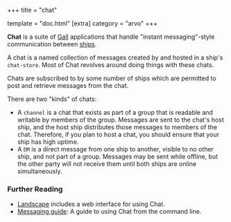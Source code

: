 +++
title = "chat"

template = "doc.html"
[extra]
category = "arvo"
+++

**Chat** is a suite of [Gall](../gall) applications that handle "instant
messaging"-style communication between [ships](../ship).

A chat is a named collection of messages created by and hosted in a ship's
`chat-store`. Most of Chat revolves around doing things with these chats.

Chats are subscribed to by some number of ships which are permitted to post and
retrieve messages from the chat.

There are two "kinds" of chats:

 * A `channel` is a chat that exists as part of a group that is readable and writable by
   members of the group. Messages are sent to the chat's host ship, and the host
   ship distributes those messages to members of the chat. Therefore, if you
   plan to host a chat, you should ensure that your ship has high uptime.
 * A `DM` is a direct message from one ship to another, visible to no other
   ship, and not part of a group. Messages may be sent while offline, but the
   other party will not receive them until both ships are online simultaneously.

### Further Reading

- [Landscape](../landscape) includes a web interface for using Chat.
- [Messaging guide](@/using/os/messaging.md): A guide to
  using Chat from the command line.
